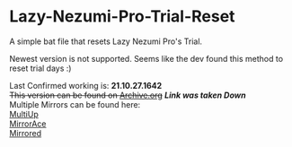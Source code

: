 # Lazy-Nezumi-Pro-Trial-Reset  
A simple bat file that resets Lazy Nezumi Pro's Trial.  
  
Newest version is not supported. Seems like the dev found this method to reset trial days :)  
  
Last Confirmed working is: **21.10.27.1642**  
~~This version can be found on [Archive.org][1]~~  ***Link was taken Down***  
Multiple Mirrors can be found here:  
[MultiUp][2]  
[MirrorAce][3]  
[Mirrored][4]  









[1]: https://archive.org/details/lazy-nezumi-pro-setup
[2]: https://multiup.org/cbcef48f3fdd1f8d254d0c598367806d
[3]: https://mirrorace.org/m/5byIO
[4]: https://mir.cr/YCPMK2OF
